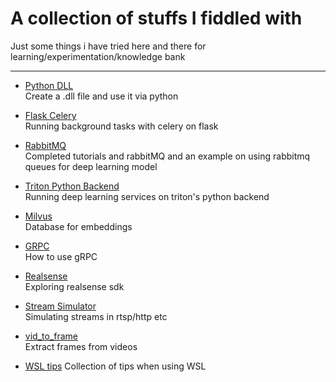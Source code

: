 # A collection of stuffs I fiddled with
Just some things i have tried here and there for learning/experimentation/knowledge bank

---

- [Python DLL](./python_dll)  
Create a .dll file and use it via python

- [Flask Celery](./flask_celery)  
Running background tasks with celery on flask

- [RabbitMQ](./rabbitmq)  
Completed tutorials and rabbitMQ and an example on using rabbitmq queues for deep learning model

- [Triton Python Backend](./triton_python_backend)  
Running deep learning services on triton's python backend

- [Milvus](./milvus)    
Database for embeddings

- [GRPC](./grpc_tutorial/)  
How to use gRPC

- [Realsense](./realsense)  
Exploring realsense sdk

- [Stream Simulator](./stream_simulator)    
Simulating streams in rtsp/http etc

- [vid_to_frame](./vid_to_frame)    
Extract frames from videos

- [WSL tips](./wsl)
Collection of tips when using WSL
